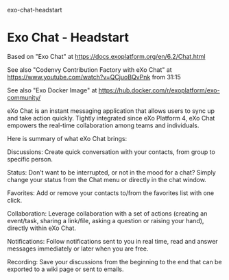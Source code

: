 exo-chat-headstart
# Exo Chat - Headstart

Based on "Exo Chat" at https://docs.exoplatform.org/en/6.2/Chat.html

See also "Codenvy Contribution Factory with eXo Chat" at https://www.youtube.com/watch?v=QCjuoBQvPnk from 31:15

See also "Exo Docker Image" at https://hub.docker.com/r/exoplatform/exo-community/

eXo Chat is an instant messaging application that allows users to sync up and take action quickly. Tightly integrated since eXo Platform 4, eXo Chat empowers the real-time collaboration among teams and individuals.

Here is summary of what eXo Chat brings:

Discussions: Create quick conversation with your contacts, from group to specific person.

Status: Don’t want to be interrupted, or not in the mood for a chat? Simply change your status from the Chat menu or directly in the chat window.

Favorites: Add or remove your contacts to/from the favorites list with one click.

Collaboration: Leverage collaboration with a set of actions (creating an event/task, sharing a link/file, asking a question or raising your hand), directly within eXo Chat.

Notifications: Follow notifications sent to you in real time, read and answer messages immediately or later when you are free.

Recording: Save your discussions from the beginning to the end that can be exported to a wiki page or sent to emails.
